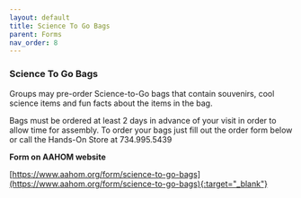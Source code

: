 ```yaml
---
layout: default
title: Science To Go Bags
parent: Forms
nav_order: 8
---
```


### Science To Go Bags


Groups may pre-order Science-to-Go bags that contain souvenirs, cool science items and fun facts about the items in the bag.

Bags must be ordered at least 2 days in advance of your visit in order to allow time for assembly. To order your bags just fill out the order form below or call the Hands-On Store at 734.995.5439

**Form on AAHOM website**

[https://www.aahom.org/form/science-to-go-bags](https://www.aahom.org/form/science-to-go-bags){:target="_blank"}